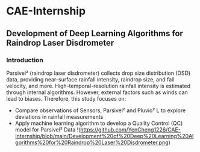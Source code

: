 # CAE-Internship
## Development of Deep Learning Algorithms for Raindrop Laser Disdrometer
### Introduction
Parsivel² (raindrop laser disdrometer) collects drop size distribution  (DSD) data, providing near-surface rainfall intensity, raindrop size, and fall velocity, and more. High-temporal-resolution rainfall intensity is estimated through internal algorithms. However, external factors such as winds can lead to biases.
Therefore, this study focuses on:
  - Compare observations of Sensors, Parsivel² and Pluvio² L to explore deviations in rainfall measurements
  - Apply machine learning algorithm to develop a Quality Control (QC) model for Parsivel² Data
!(https://github.com/YenCheng1226/CAE-Internship/blob/main/Development%20of%20Deep%20Learning%20Algorithms%20for%20Raindrop%20Laser%20Disdrometer.png)
